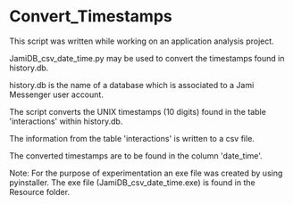 # Convert_Timestamps

This script was written while working on an application analysis project.


JamiDB_csv_date_time.py may be used to convert the timestamps found in history.db.

history.db is the name of a database which is associated to a Jami Messenger user account.

The script converts the UNIX timestamps (10 digits) found in the table 'interactions' within history.db.

The information from the table 'interactions' is written to a csv file. 

The converted timestamps are to be found in the column 'date_time'. 

Note: For the purpose of experimentation an exe file was created by using pyinstaller. The exe file (JamiDB_csv_date_time.exe)
is found in the Resource folder.
